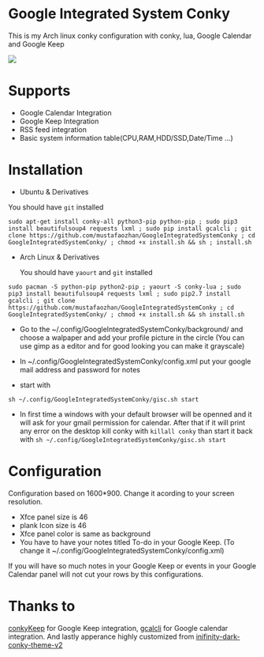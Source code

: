 # Google Integrated System Conky
This is my Arch linux conky configuration with conky, lua, Google Calendar and Google Keep

<img src="https://s19.postimg.org/8ihw0d29v/gisc.png" />

# Supports

- Google Calendar Integration
- Google Keep Integration
- RSS feed integration
- Basic system information table(CPU,RAM,HDD/SSD,Date/Time ...)

# Installation
- Ubuntu & Derivatives

You should have ```git``` installed
```
sudo apt-get install conky-all python3-pip python-pip ; sudo pip3 install beautifulsoup4 requests lxml ; sudo pip install gcalcli ; git clone https://github.com/mustafaozhan/GoogleIntegratedSystemConky ; cd GoogleIntegratedSystemConky/ ; chmod +x install.sh && sh ; install.sh
```

- Arch Linux & Derivatives

  You should have ```yaourt``` and ```git``` installed
```
sudo pacman -S python-pip python2-pip ; yaourt -S conky-lua ; sudo pip3 install beautifulsoup4 requests lxml ; sudo pip2.7 install gcalcli ; git clone https://github.com/mustafaozhan/GoogleIntegratedSystemConky ; cd GoogleIntegratedSystemConky/ ; chmod +x install.sh && sh install.sh
```

- Go to the ~/.config/GoogleIntegratedSystemConky/background/ and choose a walpaper and add your profile picture in the circle (You can use gimp as a editor and for good looking you can make it grayscale)

- In ~/.config/GoogleIntegratedSystemConky/config.xml put your google mail address and password for notes

- start with
```
sh ~/.config/GoogleIntegratedSystemConky/gisc.sh start
```

- In first time a windows with your default browser will be openned and it will ask for your gmail permission for calendar. After that if it will print any error on the desktop kill conky with 
```killall conky``` than start it back with ```sh ~/.config/GoogleIntegratedSystemConky/gisc.sh start```

# Configuration
Configuration based on 1600*900. Change it acording to your screen resolution.

- Xfce panel size is 46
- plank Icon size is 46
- Xfce panel color is same as background
- You have to have your notes titled To-do in your Google Keep. (To change it ~/.config/GoogleIntegratedSystemConky/config.xml)

If you will have so much notes in your Google Keep or events in your Google Calendar panel will not cut your rows by this configurations.

# Thanks to
<a href="https://github.com/kunesj/conkyKeep">conkyKeep</a> for Google Keep integration, <a href="https://github.com/insanum/gcalcli">gcalcli</a> for Google calendar integration. And lastly apperance highly customized from  <a href="https://blog.icanbeacoder.com/inifinity-dark-conky-theme-v2/">inifinity-dark-conky-theme-v2</a>


